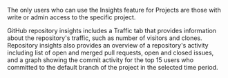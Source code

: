 The only users who can use the Insights feature for Projects are those with write or admin access to the specific project.

GitHub repository insights includes a Traffic tab that provides information about the repository's traffic, such as number of visitors and clones. Repository insights also provides an overview of a repository's activity including list of open and merged pull requests, open and closed issues, and a graph showing the commit activity for the top 15 users who committed to the default branch of the project in the selected time period.